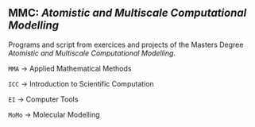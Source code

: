 ## MMC: *Atomistic and Multiscale Computational Modelling*
Programs and script from exercices and projects of the Masters Degree *Atomistic and Multiscale Computational Modelling*. 

`MMA` &#8594; Applied Mathematical Methods

`ICC` &#8594; Introduction to Scientific Computation

`EI` &#8594; Computer Tools

`MoMo` &#8594; Molecular Modelling
